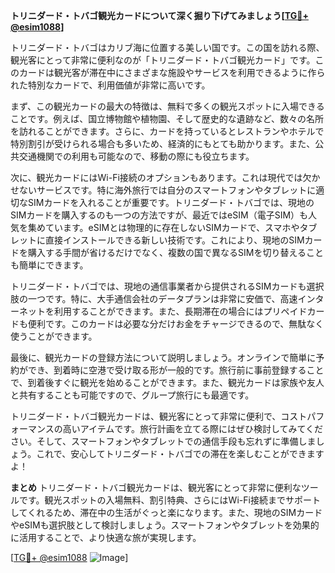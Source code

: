 **トリニダード・トバゴ観光カードについて深く掘り下げてみましょう[[TG💪+ @esim1088](https://t.me/s/esim1088)]**

トリニダード・トバゴはカリブ海に位置する美しい国です。この国を訪れる際、観光客にとって非常に便利なのが「トリニダード・トバゴ観光カード」です。このカードは観光客が滞在中にさまざまな施設やサービスを利用できるように作られた特別なカードで、利用価値が非常に高いです。

まず、この観光カードの最大の特徴は、無料で多くの観光スポットに入場できることです。例えば、国立博物館や植物園、そして歴史的な遺跡など、数々の名所を訪れることができます。さらに、カードを持っているとレストランやホテルで特別割引が受けられる場合も多いため、経済的にもとても助かります。また、公共交通機関での利用も可能なので、移動の際にも役立ちます。

次に、観光カードにはWi-Fi接続のオプションもあります。これは現代では欠かせないサービスです。特に海外旅行では自分のスマートフォンやタブレットに適切なSIMカードを入れることが重要です。トリニダード・トバゴでは、現地のSIMカードを購入するのも一つの方法ですが、最近ではeSIM（電子SIM）も人気を集めています。eSIMとは物理的に存在しないSIMカードで、スマホやタブレットに直接インストールできる新しい技術です。これにより、現地のSIMカードを購入する手間が省けるだけでなく、複数の国で異なるSIMを切り替えることも簡単にできます。

トリニダード・トバゴでは、現地の通信事業者から提供されるSIMカードも選択肢の一つです。特に、大手通信会社のデータプランは非常に安価で、高速インターネットを利用することができます。また、長期滞在の場合にはプリペイドカードも便利です。このカードは必要な分だけお金をチャージできるので、無駄なく使うことができます。

最後に、観光カードの登録方法について説明しましょう。オンラインで簡単に予約ができ、到着時に空港で受け取る形が一般的です。旅行前に事前登録することで、到着後すぐに観光を始めることができます。また、観光カードは家族や友人と共有することも可能ですので、グループ旅行にも最適です。

トリニダード・トバゴ観光カードは、観光客にとって非常に便利で、コストパフォーマンスの高いアイテムです。旅行計画を立てる際にはぜひ検討してみてください。そして、スマートフォンやタブレットでの通信手段も忘れずに準備しましょう。これで、安心してトリニダード・トバゴでの滞在を楽しむことができますよ！

**まとめ**
トリニダード・トバゴ観光カードは、観光客にとって非常に便利なツールです。観光スポットの入場無料、割引特典、さらにはWi-Fi接続までサポートしてくれるため、滞在中の生活がぐっと楽になります。また、現地のSIMカードやeSIMも選択肢として検討しましょう。スマートフォンやタブレットを効果的に活用することで、より快適な旅が実現します。

[[TG💪+ @esim1088](https://t.me/s/esim1088) ![Image](https://i.postimg.cc/Y0z9fWf4/image.png)]